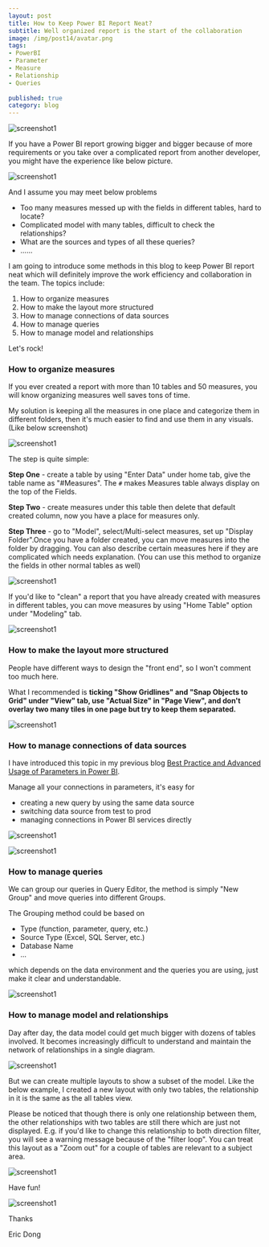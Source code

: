 ```yaml
---  
layout: post  
title: How to Keep Power BI Report Neat?  
subtitle: Well organized report is the start of the collaboration 
image: /img/post14/avatar.png  
tags:  
- PowerBI  
- Parameter
- Measure
- Relationship
- Queries
  
published: true  
category: blog  
---  
```

  
![screenshot1](/img/post14/index.png)  

If you have a Power BI report growing bigger and bigger because of more requirements or you take over a complicated report from another developer, you might have the experience like below picture.

![screenshot1](/img/post14/mess.png) 

And I assume you may meet below problems

* Too many measures messed up with the fields in different tables, hard to locate? 
* Complicated model with many tables, difficult to check the relationships?
* What are the sources and types of all these queries? 
* ......

I am going to introduce some methods in this blog to keep Power BI report neat which will definitely improve the work efficiency and collaboration in the team. The topics include:
1. How to organize measures
2. How to make the layout more structured
3. How to manage connections of data sources
4. How to manage queries 
5. How to manage model and relationships

Let's rock!

### How to organize measures

If you ever created a report with more than 10 tables and 50 measures, you will know organizing measures well saves tons of time.

My solution is keeping all the measures in one place and categorize them in different folders, then it's much easier to find and use them in any visuals. (Like below screenshot)

![screenshot1](/img/post14/measure.png) 

The step is quite simple:

**Step One** - create a table by using "Enter Data" under home tab, give the table name as "#Measures". The `#` makes Measures table always display on the top of the Fields.

**Step Two** - create measures under this table then delete that default created column, now you have a place for measures only.

**Step Three** - go to "Model", select/Multi-select measures, set up "Display Folder".Once you have a folder created, you can move measures into the folder by dragging. You can also describe certain measures here if they are complicated which needs explanation. (You can use this method to organize the fields in other normal tables as well)

![screenshot1](/img/post14/measure2.png) 

If you'd like to "clean" a report that you have already created with measures in different tables, you can move measures by using  "Home Table" option under "Modeling" tab.

![screenshot1](/img/post14/measure3.png) 

### How to make the layout more structured

People have different ways to design the "front end", so I won't comment too much here. 

What I recommended is **ticking "Show Gridlines" and "Snap Objects to Grid" under "View" tab, use "Actual Size" in "Page View", and don't overlay two many tiles in one page but try to keep them separated.**

![screenshot1](/img/post14/snap.png) 

### How to manage connections of data sources

I have introduced this topic in my previous blog [Best Practice and Advanced Usage of Parameters in Power BI](http://funbiworld.com/2018-12-11-Parameters-power-bi/).

Manage all your connections in parameters, it's easy for 
* creating a new query by using the same data source
* switching data source from test to prod
* managing connections in Power BI services directly

![screenshot1](/img/post14/connection.png) 

![screenshot1](/img/post14/connection2.png) 

### How to manage queries 

We can group our queries in Query Editor, the method is simply "New Group" and move queries into different Groups.

The Grouping method could be based on 
* Type (function, parameter, query, etc.)
* Source Type (Excel, SQL Server, etc.)
* Database Name 
* ...

which depends on the data environment and the queries you are using, just make it clear and understandable.

![screenshot1](/img/post14/query.png) 


### How to manage model and relationships

Day after day, the data model could get much bigger with dozens of tables involved. It becomes increasingly difficult to understand and maintain the network of relationships in a single diagram.

![screenshot1](/img/post14/relationship.png) 

But we can create multiple layouts to show a subset of the model. Like the below example, I created a new layout with only two tables, the relationship in it is the same as the all tables view.

Please be noticed that though there is only one relationship between them, the other relationships with two tables are still there which are just not displayed. E.g. if you'd like to change this relationship to both direction filter, you will see a warning message because of the "filter loop". You can treat this layout as a "Zoom out" for a couple of tables are relevant to a subject area. 

![screenshot1](/img/post14/relationship2.png) 


Have fun!

![screenshot1](/img/post14/avatar.png) 


Thanks  
  
Eric Dong  